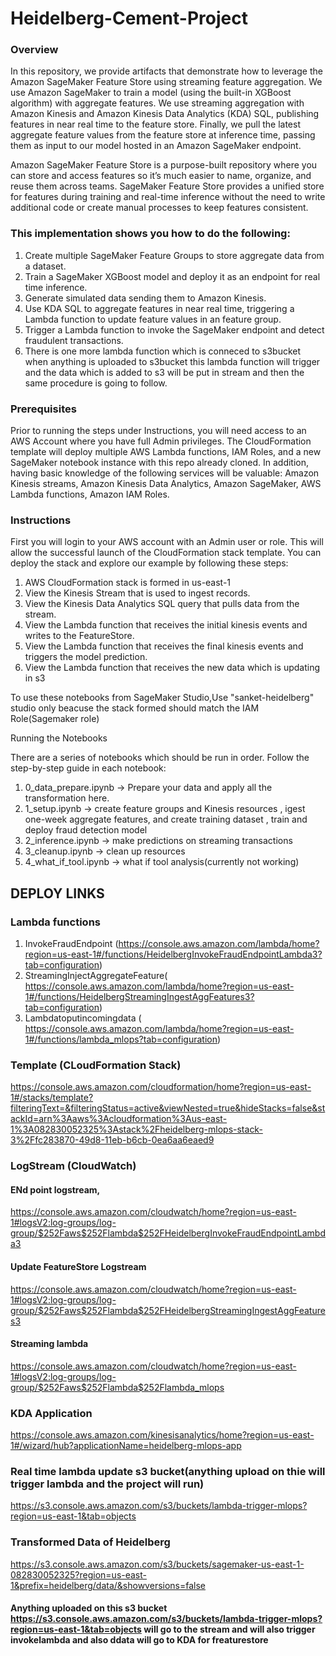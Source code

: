 # Heidelberg-Cement-Project





### Overview

In this repository, we provide artifacts that demonstrate how to leverage the Amazon SageMaker Feature Store using streaming feature aggregation.
We use Amazon SageMaker to train a model (using the built-in XGBoost algorithm) with aggregate features. 
We use streaming aggregation with Amazon Kinesis and Amazon Kinesis Data Analytics (KDA) SQL, publishing features in near real time to the feature store.
Finally, we pull the latest aggregate feature values from the feature store at inference time, passing them as input to our model hosted in an Amazon SageMaker endpoint.





Amazon SageMaker Feature Store is a purpose-built repository where you can store and access features so it’s much easier to name, organize, and reuse them across teams. 
SageMaker Feature Store provides a unified store for features during training and real-time inference without the need to write additional code or create manual processes to keep features consistent.


### This implementation shows you how to do the following:

1. Create multiple SageMaker Feature Groups to store aggregate data from a dataset.
1. Train a SageMaker XGBoost model and deploy it as an endpoint for real time inference.
1. Generate simulated data sending them to Amazon Kinesis.
1. Use KDA SQL to aggregate features in near real time, triggering a Lambda function to update feature values in an feature group.
1. Trigger a Lambda function to invoke the SageMaker endpoint and detect fraudulent transactions.
1. There is one more lambda function which is conneced to s3bucket when anything is uploaded to s3bucket this lambda function will trigger and the data which is added to s3 will be put in stream and then the same procedure is going to follow.

### Prerequisites

Prior to running the steps under Instructions, you will need access to an AWS Account where you have full Admin privileges. The CloudFormation template will deploy multiple AWS Lambda functions, IAM Roles, and a new SageMaker notebook instance with this repo already cloned. In addition, having basic knowledge of the following services will be valuable: Amazon Kinesis streams, Amazon Kinesis Data Analytics, Amazon SageMaker, AWS Lambda functions, Amazon IAM Roles.


### Instructions
First you will login to your AWS account with an Admin user or role. This will allow the successful launch of the CloudFormation stack template. You can deploy the stack and explore our example by following these steps:

1. AWS CloudFormation stack is formed in us-east-1
1. View the Kinesis Stream that is used to ingest records.
1. View the Kinesis Data Analytics SQL query that pulls data from the stream.
1. View the Lambda function that receives the initial kinesis events and writes to the FeatureStore.
1. View the Lambda function that receives the final kinesis events and triggers the model prediction.
1. View the Lambda function that receives the new data which is updating in s3


To use these notebooks from SageMaker Studio,Use "sanket-heidelberg" studio only beacuse the stack formed should match the IAM Role(Sagemaker role)

Running the Notebooks

There are a series of notebooks which should be run in order. Follow the step-by-step guide in each notebook:

1. 0_data_prepare.ipynb -> Prepare your data and apply all the transformation here.
1. 1_setup.ipynb -> create feature groups and Kinesis resources ,  igest one-week aggregate features, and create training dataset , train and deploy fraud detection model
1. 2_inference.ipynb -> make predictions on streaming transactions
1. 3_cleanup.ipynb -> clean up resources
1. 4_what_if_tool.ipynb -> what if tool analysis(currently not working)



## DEPLOY LINKS 


### Lambda functions

1. InvokeFraudEndpoint (https://console.aws.amazon.com/lambda/home?region=us-east-1#/functions/HeidelbergInvokeFraudEndpointLambda3?tab=configuration)
1. StreamingInjectAggregateFeature( https://console.aws.amazon.com/lambda/home?region=us-east-1#/functions/HeidelbergStreamingIngestAggFeatures3?tab=configuration)
1. Lambdatoputincomingdata ( https://console.aws.amazon.com/lambda/home?region=us-east-1#/functions/lambda_mlops?tab=configuration)

### Template (CLoudFormation Stack)

https://console.aws.amazon.com/cloudformation/home?region=us-east-1#/stacks/template?filteringText=&filteringStatus=active&viewNested=true&hideStacks=false&stackId=arn%3Aaws%3Acloudformation%3Aus-east-1%3A082830052325%3Astack%2Fheidelberg-mlops-stack-3%2Ffc283870-49d8-11eb-b6cb-0ea6aa6eaed9

### LogStream (CloudWatch)

#### ENd point logstream,
https://console.aws.amazon.com/cloudwatch/home?region=us-east-1#logsV2:log-groups/log-group/$252Faws$252Flambda$252FHeidelbergInvokeFraudEndpointLambda3

#### Update FeatureStore Logstream
https://console.aws.amazon.com/cloudwatch/home?region=us-east-1#logsV2:log-groups/log-group/$252Faws$252Flambda$252FHeidelbergStreamingIngestAggFeatures3

#### Streaming lambda
https://console.aws.amazon.com/cloudwatch/home?region=us-east-1#logsV2:log-groups/log-group/$252Faws$252Flambda$252Flambda_mlops


### KDA Application
https://console.aws.amazon.com/kinesisanalytics/home?region=us-east-1#/wizard/hub?applicationName=heidelberg-mlops-app


### Real time lambda update s3 bucket(anything upload on thie will trigger lambda and the project will run)
https://s3.console.aws.amazon.com/s3/buckets/lambda-trigger-mlops?region=us-east-1&tab=objects


### Transformed Data of Heidelberg
https://s3.console.aws.amazon.com/s3/buckets/sagemaker-us-east-1-082830052325?region=us-east-1&prefix=heidelberg/data/&showversions=false


#### Anything uploaded on this s3 bucket https://s3.console.aws.amazon.com/s3/buckets/lambda-trigger-mlops?region=us-east-1&tab=objects will go to the stream and will also trigger invokelambda and also ddata will go to KDA for freaturestore
